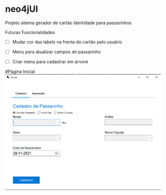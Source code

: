 # neo4jUI
Projeto sitema gerador de cartão identidade para passarinhos

Futuras Funcionalidades
- [ ] Mudar cor das labels na frente do cartão pelo usuário
- [ ] Menu para atualizar campos de passarinho
- [ ] Criar menu para cadastrar em árvore


#Página Inicial
<img align="center" alt="Csharp" src="https://github.com/brunorcx/neo4jUI/blob/master/SistemaPassarinho.png">
